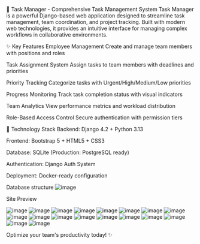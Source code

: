 🌟 Task Manager - Comprehensive Task Management System
Task Manager is a powerful Django-based web application designed to streamline task management, team coordination, and project tracking. Built with modern web technologies, it provides an intuitive interface for managing complex workflows in collaborative environments.

✨ Key Features
Employee Management
Create and manage team members with positions and roles

Task Assignment System
Assign tasks to team members with deadlines and priorities

Priority Tracking
Categorize tasks with Urgent/High/Medium/Low priorities

Progress Monitoring
Track task completion status with visual indicators

Team Analytics
View performance metrics and workload distribution

Role-Based Access Control
Secure authentication with permission tiers

🚀 Technology Stack
Backend: Django 4.2 + Python 3.13

Frontend: Bootstrap 5 + HTML5 + CSS3

Database: SQLite (Production: PostgreSQL ready)

Authentication: Django Auth System

Deployment: Docker-ready configuration

Database structure
![image](https://github.com/user-attachments/assets/bd34a051-1c01-422a-99ae-c8ea3a37bb01)

Site Preview

![image](https://github.com/user-attachments/assets/f14fd698-4778-47b2-9e26-6f78219752da)
![image](https://github.com/user-attachments/assets/e25d4511-23cd-4bc9-98eb-ac99dfaabe70)
![image](https://github.com/user-attachments/assets/a05ffe0d-f471-4a9b-9916-d1b2c53215d8)
![image](https://github.com/user-attachments/assets/3e18131e-636b-4f31-8f08-60f6b77aaaaf)
![image](https://github.com/user-attachments/assets/14cd0d46-f723-428b-8eb1-68b6efb705f2)
![image](https://github.com/user-attachments/assets/e42412fe-a6ab-475f-942f-32102ae62705)
![image](https://github.com/user-attachments/assets/b629e079-5212-4e5f-bc7e-d903107e05c2)
![image](https://github.com/user-attachments/assets/b0cfe565-857d-4897-aa83-e124b716c9b2)
![image](https://github.com/user-attachments/assets/bfababc3-237e-4174-b6aa-e100dc6bc4d3)
![image](https://github.com/user-attachments/assets/12b5bbed-d5a5-4a49-887f-edb868aeff2f)
![image](https://github.com/user-attachments/assets/fe8d36ea-6e65-41b7-aa34-ba71a0bab666)
![image](https://github.com/user-attachments/assets/6a011dfd-f20c-4575-9f44-b8b42d2efb77)
![image](https://github.com/user-attachments/assets/fbc2ffb2-1480-459c-b329-f68765648925)
![image](https://github.com/user-attachments/assets/17bb6d9d-c034-435a-92b8-0ca75cbb1de7)
![image](https://github.com/user-attachments/assets/d301b016-e2ac-4a6f-abb9-df5f99a54d2f)
![image](https://github.com/user-attachments/assets/c1f71998-b161-4061-b15e-6a1c305fe704)
![image](https://github.com/user-attachments/assets/fa8f0db6-3571-40de-9b06-18d03cffc043)
![image](https://github.com/user-attachments/assets/a014dfd9-5b62-4893-9828-8dec9af9ea76)

Optimize your team's productivity today! ✨

